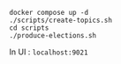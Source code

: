 ```
docker compose up -d 
./scripts/create-topics.sh
cd scripts
./produce-elections.sh
```


In UI : `localhost:9021`
